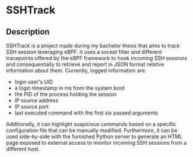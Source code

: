 # SSHTrack

## Description
SSHTrack is a project made during my bachelor thesis that aims to track SSH session leveraging eBPF.
It uses a socket filter and different tracepoints offered by the eBPF framework to hook 
incoming SSH sessions and consequentially to retrieve and report in JSON format relative 
information about them. Currently, logged information are:

* login user's UID 
* a login timestamp in ms from the system boot
* the PID of the process holding the session
* IP source address 
* IP source port
* last executed command with the first six passed arguments 

Additionally, it can highlight suspicious commands based on a specific configuration file
that can be manually modified.
Furthermore, it can be used side-by-side with the furnished Python server to generate 
an HTML page exposed to external access to monitor incoming SSH sessions from a different 
host.


